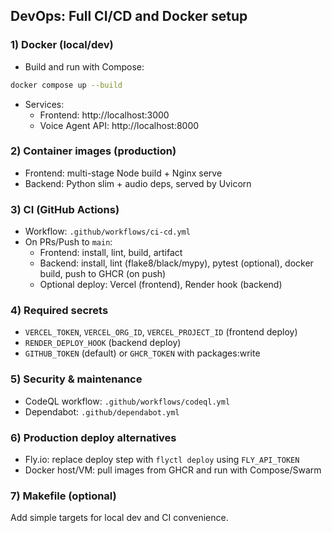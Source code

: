## DevOps: Full CI/CD and Docker setup

### 1) Docker (local/dev)
- Build and run with Compose:
```bash
docker compose up --build
```
- Services:
  - Frontend: http://localhost:3000
  - Voice Agent API: http://localhost:8000

### 2) Container images (production)
- Frontend: multi-stage Node build + Nginx serve
- Backend: Python slim + audio deps, served by Uvicorn

### 3) CI (GitHub Actions)
- Workflow: `.github/workflows/ci-cd.yml`
- On PRs/Push to `main`:
  - Frontend: install, lint, build, artifact
  - Backend: install, lint (flake8/black/mypy), pytest (optional), docker build, push to GHCR (on push)
  - Optional deploy: Vercel (frontend), Render hook (backend)

### 4) Required secrets
- `VERCEL_TOKEN`, `VERCEL_ORG_ID`, `VERCEL_PROJECT_ID` (frontend deploy)
- `RENDER_DEPLOY_HOOK` (backend deploy)
- `GITHUB_TOKEN` (default) or `GHCR_TOKEN` with packages:write

### 5) Security & maintenance
- CodeQL workflow: `.github/workflows/codeql.yml`
- Dependabot: `.github/dependabot.yml`

### 6) Production deploy alternatives
- Fly.io: replace deploy step with `flyctl deploy` using `FLY_API_TOKEN`
- Docker host/VM: pull images from GHCR and run with Compose/Swarm

### 7) Makefile (optional)
Add simple targets for local dev and CI convenience.


